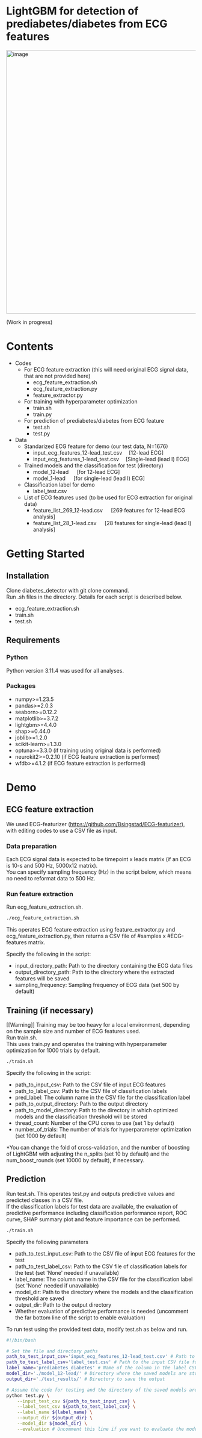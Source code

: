 # LightGBM for detection of prediabetes/diabetes from ECG features
<img width="700" alt="image" src="https://github.com/user-attachments/assets/8301ebfa-5699-45bd-9c7b-ffe864f963a9">

(Work in progress)
# Contents
* Codes
  * For ECG feature extraction (this will need original ECG signal data, that are not provided here)
    * ecg_feature_extraction.sh
    * ecg_feature_extraction.py
    * feature_extractor.py
  * For training with hyperparameter optimization
    * train.sh
    * train.py
  * For prediction of prediabetes/diabetes from ECG feature
    * test.sh
    * test.py
* Data
  * Standarized ECG feature for demo (our test data, N=1676)
    * input_ecg_features_12-lead_test.csv &emsp;[12-lead ECG]
    * input_ecg_features_1-lead_test.csv &emsp;[Single-lead (lead I) ECG]
  * Trained models and the classification for test (directory)
    * model_12-lead &emsp; [for 12-lead ECG]
    * model_1-lead &emsp; [for single-lead (lead I) ECG]
  * Classification label for demo
    * label_test.csv
  * List of ECG features used (to be used for ECG extraction for original data)
    * feature_list_269_12-lead.csv &emsp; [269 features for 12-lead ECG analysis]
    * feature_list_28_1-lead.csv &emsp; [28 features for single-lead (lead I) analysis]

# Getting Started
## Installation
Clone diabetes_detector with git clone command.  
Run .sh files in the directory. Details for each script is described below.
* ecg_feature_extraction.sh  
* train.sh
* test.sh

## Requirements
### Python
Python version 3.11.4 was used for all analyses.
### Packages
* numpy>=1.23.5
* pandas>=2.0.3
* seaborn>=0.12.2
* matplotlib>=3.7.2
* lightgbm>=4.4.0
* shap>=0.44.0
* joblib>=1.2.0
* scikit-learn>=1.3.0
* optuna>=3.3.0 (if training using original data is performed)
* neurokit2>=0.2.10 (if ECG feature extraction is performed)
* wfdb>=4.1.2 (if ECG feature extraction is performed)

# Demo
## ECG feature extraction
We used ECG-featurizer (https://github.com/Bsingstad/ECG-featurizer), with editing codes to use a CSV file as input.  
### Data preparation
Each ECG signal data is expected to be timepoint x leads matrix (if an ECG is 10-s and 500 Hz, 5000x12 matrix).    
You can specify sampling frequency (Hz) in the script below, which means no need to reformat data to 500 Hz.
### Run feature extraction
Run ecg_feature_extraction.sh.  
```sh
./ecg_feature_extraction.sh
```
This operates ECG feature extraction using feature_extractor.py and ecg_feature_extraction.py, then returns a CSV file of #samples x #ECG-features matrix.  

Specify the following in the script: 
* input_directory_path: Path to the directory containing the ECG data files  
* output_directory_path: Path to the directory where the extracted features will be saved
* sampling_frequency: Sampling frequency of ECG data (set 500 by default)

## Training (if necessary)  
[[Warning]] Training may be too heavy for a local environment, depending on the sample size and number of ECG features used.  
Run train.sh.  
This uses train.py and operates the training with hyperparameter optimization for 1000 trials by default.   
```sh
./train.sh
```

Specify the following in the script: 
  * path_to_input_csv: Path to the CSV file of input ECG features
  * path_to_label_csv: Path to the CSV file of classification labels
  * pred_label: The column name in the CSV file for the classification label
  * path_to_output_directory: Path to the output directory
  * path_to_model_directory: Path to the directory in which optimized models and the classification threshold will be stored
  * thread_count: Number of the CPU cores to use (set 1 by default)
  * number_of_trials: The number of trials for hyperparameter optimization (set 1000 by default)  

\*You can change the fold of cross-validation, and the number of boosting of LightGBM with adjusting the n_splits (set 10 by default) and the num_boost_rounds (set 10000 by default), if necessary.

## Prediction
Run test.sh.
This operates test.py and outputs predictive values and predicted classes in a CSV file.  
If the classification labels for test data are available, the evaluation of predictive performance including classification performance report, ROC curve, SHAP summary plot and feature importance can be performed.  
```sh
./train.sh
```

Specify the following parameters
* path_to_test_input_csv: Path to the CSV file of input ECG features for the test
* path_to_test_label_csv: Path to the CSV file of classification labels for the test (set 'None' needed if unavailable)
* label_name: The column name in the CSV file for the classification label (set 'None' needed if unavailable)
* model_dir: Path to the directory where the models and the classification threshold are saved
* output_dir: Path to the output directory
* Whether evaluation of predictive performance is needed (uncomment the far bottom line of the script to enable evaluation)

To run test using the provided test data, modify test.sh as below and run.
```sh
#!/bin/bash

# Set the file and directory paths
path_to_test_input_csv='input_ecg_features_12-lead_test.csv' # Path to the input CSV file for ECG features
path_to_test_label_csv='label_test.csv' # Path to the input CSV file for classificaiton labels. Set to 'None' if the labels are not available.
label_name='prediabetes_diabetes' # Name of the column in the label CSV file that contains the labels. Set to 'None' if the labels are not available.
model_dir='./model_12-lead/' # Directory where the saved models are stored.
output_dir='./test_results/' # Directory to save the output  

# Assume the code for testing and the directory of the saved models are in the current directory
python test.py \
    --input_test_csv ${path_to_test_input_csv} \
    --label_test_csv ${path_to_test_label_csv} \
    --label_name ${label_name} \
    --output_dir ${output_dir} \
    --model_dir ${model_dir} \
    --evaluation # Uncomment this line if you want to evaluate the model
```